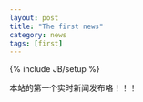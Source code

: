 ```yaml
---
layout: post
title: "The first news"
category: news
tags: [first]
---
```

{% include JB/setup %}

本站的第一个实时新闻发布咯！！！
